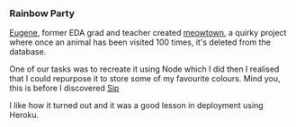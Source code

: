 ### Rainbow Party

[Eugene](https://github.com/data-doge), former EDA grad and teacher created [meowtown](http://meowtown.herokuapp.com/cats), a quirky project where once an animal has been visited 100 times, it's deleted from the database.

One of our tasks was to recreate it using Node which I did then I realised that I could repurpose it to store some of my favourite colours. Mind you, this is before I discovered [Sip](http://sipapp.io/)

I like how it turned out and it was a good lesson in deployment using Heroku.
